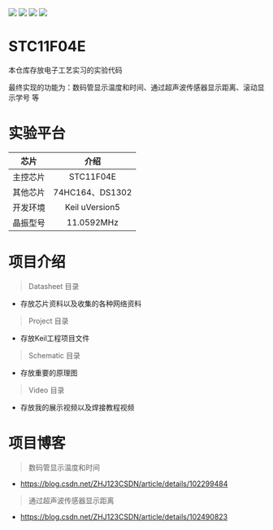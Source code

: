 ![](https://img.shields.io/badge/Creator-ZhangH.J.-success)
![](https://img.shields.io/github/license/ZHJ0125/STC11F04E)
![](https://img.shields.io/npm/v/drone.svg)
![](https://img.shields.io/badge/language-C-9cf.svg)



# STC11F04E
本仓库存放电子工艺实习的实验代码

最终实现的功能为：数码管显示温度和时间、通过超声波传感器显示距离、滚动显示学号 等

# 实验平台
芯片| 介绍
---|:--:
主控芯片 | STC11F04E
其他芯片 | 74HC164、DS1302
开发环境 | Keil uVersion5
晶振型号 | 11.0592MHz

# 项目介绍
> Datasheet 目录

- 存放芯片资料以及收集的各种网络资料

> Project 目录

- 存放Keil工程项目文件

> Schematic 目录

- 存放重要的原理图

> Video 目录

- 存放我的展示视频以及焊接教程视频

# 项目博客
> 数码管显示温度和时间
- https://blog.csdn.net/ZHJ123CSDN/article/details/102299484 
 
> 通过超声波传感器显示距离
- https://blog.csdn.net/ZHJ123CSDN/article/details/102490823
